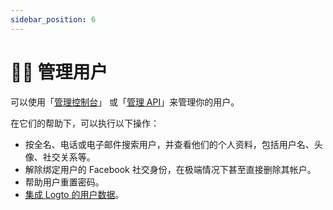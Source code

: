 ```yaml
---
sidebar_position: 6
---
```


# 🧑‍🚀 管理用户

可以使用「[管理控制台](./using-admin-console.md)」 或「[管理 API](./using-management-api.md)」来管理你的用户。

在它们的帮助下，可以执行以下操作：

- 按全名、电话或电子邮件搜索用户，并查看他们的个人资料，包括用户名、头像、社交关系等。
- 解除绑定用户的 Facebook 社交身份，在极端情况下甚至直接删除其帐户。
- 帮助用户重置密码。
- [集成 Logto 的用户数据](./integrate-logto-data.md)。
